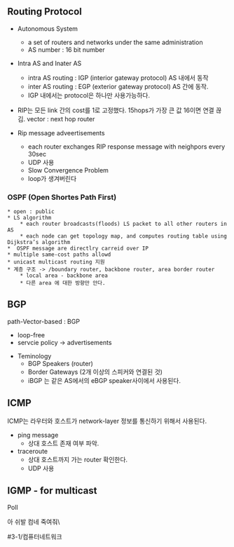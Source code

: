# 
## Routing Protocol
* Autonomous System
	* a set of routers and networks under the same administration 
	* AS number : 16 bit number 
* Intra AS and Inater AS
	* intra AS routing : IGP (interior gateway protocol) AS  내에서 동작
	* inter AS routing : EGP (exterior gateway protocol) AS 간에 동작. 
	* IGP 내에서는 protocol은 하나만 사용가능하다. 
	

* RIP는 모든 link 간의 cost를 1로 고정했다.
15hops가 가장 큰 값 16이면 연결 끊김.
 vector : next hop router

* Rip message adveertisements
	* each router exchanges RIP response message with neighpors every 30sec
	* UDP 사용
	* Slow Convergence Problem
	* loop가 생겨버린다

### OSPF (Open Shortes Path First)
	* open : public
	* LS algorithm
		* each router broadcasts(floods) LS packet to all other routers in AS
		* each node can get topology map, and computes routing table using Dijkstra’s algorithm
	*  OSPF message are directlry carreid over IP 
	* multiple same-cost paths allowd
	* unicast multicast routing 지원
	* 계층 구조 -> /boundary router, backbone router, area border router
		* local area - backbone area
		* 다른 area 에 대한 방향만 안다. 

## BGP
path-Vector-based : BGP
- loop-free
- servcie policy
-> advertisements
* Teminology
	* BGP Speakers (router)
	* Border Gateways (2개 이상의 스피커와 연결된 것)
	* iBGP 는 같은 AS에서의 eBGP speaker사이에서 사용된다. 
	
##  ICMP
ICMP는 라우터와 호스트가 network-layer 정보를 통신하기 위해서 사용된다.
* ping message
	* 상대 호스트 존재 여부 파악.
* traceroute
	* 상대 호스트까지 가는 router 확인한다.
	* UDP 사용


## IGMP - for multicast
Poll

아 쉬발 컴네 죽여줘\











#3-1/컴퓨터네트워크